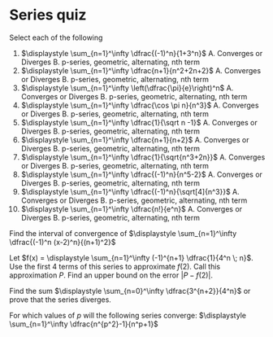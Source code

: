 # Series quiz


Select each of the following

1.  $\displaystyle  \sum_{n=1}^\infty \dfrac{(-1)^n}{1+3^n}$
  A.  Converges or Diverges
  B.  p-series, geometric, alternating, nth term
1.  $\displaystyle \sum_{n=1}^\infty \dfrac{n+1}{n^2+2n+2}$
  A.  Converges or Diverges
  B.  p-series, geometric, alternating, nth term
1.  $\displaystyle \sum_{n=1}^\infty \left(\dfrac{\pi}{e}\right)^n$
  A.  Converges or Diverges
  B.  p-series, geometric, alternating, nth term
1.  $\displaystyle \sum_{n=1}^\infty \dfrac{\cos \pi n}{n^3}$
  A.  Converges or Diverges
  B.  p-series, geometric, alternating, nth term
1.  $\displaystyle \sum_{n=1}^\infty \dfrac{1}{\sqrt n -1}$
  A.  Converges or Diverges
  B.  p-series, geometric, alternating, nth term
1.  $\displaystyle \sum_{n=1}^\infty \dfrac{n+1}{n+2}$
  A.  Converges or Diverges
  B.  p-series, geometric, alternating, nth term
1.  $\displaystyle \sum_{n=1}^\infty \dfrac{1}{\sqrt{n^3+2n}}$
  A.  Converges or Diverges
  B.  p-series, geometric, alternating, nth term
1.  $\displaystyle \sum_{n=1}^\infty \dfrac{(-1)^n}{n^5-2}$
  A.  Converges or Diverges
  B.  p-series, geometric, alternating, nth term
1.  $\displaystyle \sum_{n=1}^\infty \dfrac{(-1)^n}{\sqrt[4]{n^3}}$
  A.  Converges or Diverges
  B.  p-series, geometric, alternating, nth term
1.  $\displaystyle \sum_{n=1}^\infty \dfrac{n!}{e^n}$
  A.  Converges or Diverges
  B.  p-series, geometric, alternating, nth term

Find the interval of convergence of $\displaystyle \sum_{n=1}^\infty \dfrac{(-1)^n (x-2)^n}{(n+1)^2}$

Let $f(x) = \displaystyle \sum_{n=1}^\infty (-1)^{n+1} \dfrac{1}{4^n \; n}$. Use the first 4 terms of this series to approximate $f(2)$. Call this approximation $P$. Find an upper bound on the error $|P - f(2)|$.


Find the sum $\displaystyle \sum_{n=0}^\infty \dfrac{3^{n+2}}{4^n}$ or prove that the series diverges.

For which values of $p$ will the following series converge: $\displaystyle \sum_{n=1}^\infty \dfrac{n^{p^2}-1}{n^p+1}$